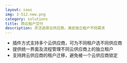 ```yaml
---
layout: saas
img: 3-512.new.png
category: solutions
title: 跨云租户交付
description: 灵活选择云供应商，满足独立租户不同需求
---
```


 * 插件方式支持多个云供应商，可为不同租户选不同供应商
 * 提供统一界面及流程管理不同云供应商上的独立租户
 * 支持跨云供应商的租户迁移，避免被一个云供应商锁定
